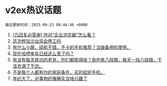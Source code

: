 # v2ex热议话题

`最后更新时间：2025-09-23 08:44:46 +0800`

1. [[凡回复必答谢] 你对“企业浏览器”怎么看？](https://www.v2ex.com/t/1160988)
1. [这次桦加沙台风会停工吗](https://www.v2ex.com/t/1160932)
1. [有什么小屏、续航不错、不卡的手机推荐？当做备用机使用。](https://www.v2ex.com/t/1161004)
1. [现在哈啰单车已经这么贵了吗？](https://www.v2ex.com/t/1160949)
1. [有没有每天练功的老哥，你们都练得啥？我在练八段锦，每天一段八段锦，干活充满了干劲。](https://www.v2ex.com/t/1160971)
1. [不是每个人都有你的家庭条件，买的起好手机。](https://www.v2ex.com/t/1161124)
1. [年纪大了，对事物好像确实没啥兴趣了](https://www.v2ex.com/t/1161009)

